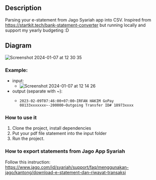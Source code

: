 ## Description
Parsing your e-statement from Jago Syariah app into CSV. Inspired from https://startkit.tech/bank-statement-converter but running locally and support my yearly budgeting :D

## Diagram
![Screenshot 2024-01-07 at 12 30 35](https://github.com/irfanhkm/jago-syariah-statement-parser/assets/30617181/933f7482-1485-4f87-8df8-5c7a7174e378)

### Example:
- input:
  - ![Screenshot 2024-01-07 at 12 14 26](https://github.com/irfanhkm/jago-syariah-statement-parser/assets/30617181/44a9bcc6-94a1-4fbe-8993-be1f3e06c026)
- output (separate with ~):
  - ```
    2023-02-09T07:46:00+07:00~IRFAN HAKIM GoPay 08133xxxxxxx~-200000~Outgoing Transfer ID# 18973xxxx
    ```

### How to use it
1. Clone the project, install dependencies
2. Put your pdf file statement into the input folder
3. Run the project.


### How to export statements from Jago App Syariah
Follow this instruction: https://www.jago.com/id/syariah/support/faq/menggunakan-jago/kantong/download-e-statement-dan-riwayat-transaksi
